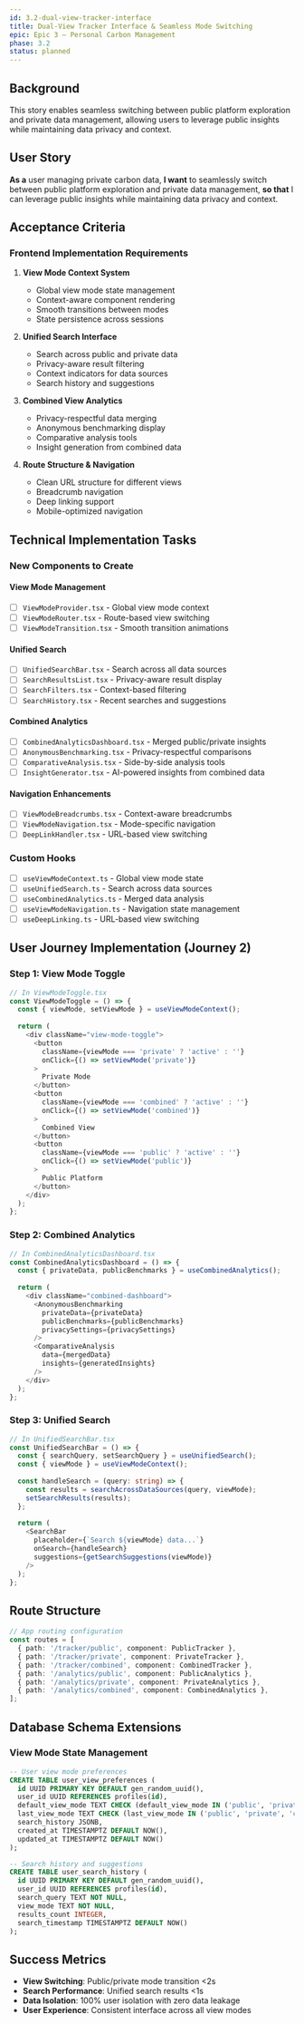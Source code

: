 ```yaml
---
id: 3.2-dual-view-tracker-interface
title: Dual-View Tracker Interface & Seamless Mode Switching
epic: Epic 3 – Personal Carbon Management
phase: 3.2
status: planned
---
```


## Background
This story enables seamless switching between public platform exploration and private data management, allowing users to leverage public insights while maintaining data privacy and context.

## User Story
**As a** user managing private carbon data,
**I want** to seamlessly switch between public platform exploration and private data management,
**so that** I can leverage public insights while maintaining data privacy and context.

## Acceptance Criteria

### Frontend Implementation Requirements

1. **View Mode Context System**
   - Global view mode state management
   - Context-aware component rendering
   - Smooth transitions between modes
   - State persistence across sessions

2. **Unified Search Interface**
   - Search across public and private data
   - Privacy-aware result filtering
   - Context indicators for data sources
   - Search history and suggestions

3. **Combined View Analytics**
   - Privacy-respectful data merging
   - Anonymous benchmarking display
   - Comparative analysis tools
   - Insight generation from combined data

4. **Route Structure & Navigation**
   - Clean URL structure for different views
   - Breadcrumb navigation
   - Deep linking support
   - Mobile-optimized navigation

## Technical Implementation Tasks

### New Components to Create

#### View Mode Management
- [ ] `ViewModeProvider.tsx` - Global view mode context
- [ ] `ViewModeRouter.tsx` - Route-based view switching
- [ ] `ViewModeTransition.tsx` - Smooth transition animations

#### Unified Search
- [ ] `UnifiedSearchBar.tsx` - Search across all data sources
- [ ] `SearchResultsList.tsx` - Privacy-aware result display
- [ ] `SearchFilters.tsx` - Context-based filtering
- [ ] `SearchHistory.tsx` - Recent searches and suggestions

#### Combined Analytics
- [ ] `CombinedAnalyticsDashboard.tsx` - Merged public/private insights
- [ ] `AnonymousBenchmarking.tsx` - Privacy-respectful comparisons
- [ ] `ComparativeAnalysis.tsx` - Side-by-side analysis tools
- [ ] `InsightGenerator.tsx` - AI-powered insights from combined data

#### Navigation Enhancements
- [ ] `ViewModeBreadcrumbs.tsx` - Context-aware breadcrumbs
- [ ] `ViewModeNavigation.tsx` - Mode-specific navigation
- [ ] `DeepLinkHandler.tsx` - URL-based view switching

### Custom Hooks
- [ ] `useViewModeContext.ts` - Global view mode state
- [ ] `useUnifiedSearch.ts` - Search across data sources
- [ ] `useCombinedAnalytics.ts` - Merged data analysis
- [ ] `useViewModeNavigation.ts` - Navigation state management
- [ ] `useDeepLinking.ts` - URL-based view switching

## User Journey Implementation (Journey 2)

### Step 1: View Mode Toggle
```typescript
// In ViewModeToggle.tsx
const ViewModeToggle = () => {
  const { viewMode, setViewMode } = useViewModeContext();
  
  return (
    <div className="view-mode-toggle">
      <button 
        className={viewMode === 'private' ? 'active' : ''}
        onClick={() => setViewMode('private')}
      >
        Private Mode
      </button>
      <button 
        className={viewMode === 'combined' ? 'active' : ''}
        onClick={() => setViewMode('combined')}
      >
        Combined View
      </button>
      <button 
        className={viewMode === 'public' ? 'active' : ''}
        onClick={() => setViewMode('public')}
      >
        Public Platform
      </button>
    </div>
  );
};
```

### Step 2: Combined Analytics
```typescript
// In CombinedAnalyticsDashboard.tsx
const CombinedAnalyticsDashboard = () => {
  const { privateData, publicBenchmarks } = useCombinedAnalytics();
  
  return (
    <div className="combined-dashboard">
      <AnonymousBenchmarking 
        privateData={privateData}
        publicBenchmarks={publicBenchmarks}
        privacySettings={privacySettings}
      />
      <ComparativeAnalysis 
        data={mergedData}
        insights={generatedInsights}
      />
    </div>
  );
};
```

### Step 3: Unified Search
```typescript
// In UnifiedSearchBar.tsx
const UnifiedSearchBar = () => {
  const { searchQuery, setSearchQuery } = useUnifiedSearch();
  const { viewMode } = useViewModeContext();
  
  const handleSearch = (query: string) => {
    const results = searchAcrossDataSources(query, viewMode);
    setSearchResults(results);
  };
  
  return (
    <SearchBar
      placeholder={`Search ${viewMode} data...`}
      onSearch={handleSearch}
      suggestions={getSearchSuggestions(viewMode)}
    />
  );
};
```

## Route Structure
```typescript
// App routing configuration
const routes = [
  { path: '/tracker/public', component: PublicTracker },
  { path: '/tracker/private', component: PrivateTracker },
  { path: '/tracker/combined', component: CombinedTracker },
  { path: '/analytics/public', component: PublicAnalytics },
  { path: '/analytics/private', component: PrivateAnalytics },
  { path: '/analytics/combined', component: CombinedAnalytics },
];
```

## Database Schema Extensions

### View Mode State Management
```sql
-- User view mode preferences
CREATE TABLE user_view_preferences (
  id UUID PRIMARY KEY DEFAULT gen_random_uuid(),
  user_id UUID REFERENCES profiles(id),
  default_view_mode TEXT CHECK (default_view_mode IN ('public', 'private', 'combined')),
  last_view_mode TEXT CHECK (last_view_mode IN ('public', 'private', 'combined')),
  search_history JSONB,
  created_at TIMESTAMPTZ DEFAULT NOW(),
  updated_at TIMESTAMPTZ DEFAULT NOW()
);

-- Search history and suggestions
CREATE TABLE user_search_history (
  id UUID PRIMARY KEY DEFAULT gen_random_uuid(),
  user_id UUID REFERENCES profiles(id),
  search_query TEXT NOT NULL,
  view_mode TEXT NOT NULL,
  results_count INTEGER,
  search_timestamp TIMESTAMPTZ DEFAULT NOW()
);
```

## Success Metrics
- **View Switching**: Public/private mode transition <2s
- **Search Performance**: Unified search results <1s
- **Data Isolation**: 100% user isolation with zero data leakage
- **User Experience**: Consistent interface across all view modes 